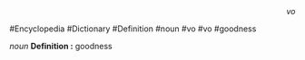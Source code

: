 
<div align="right"><i>vo</i></div>

#Encyclopedia #Dictionary #Definition #noun #vo #vo #goodness

*noun*
**Definition :** goodness